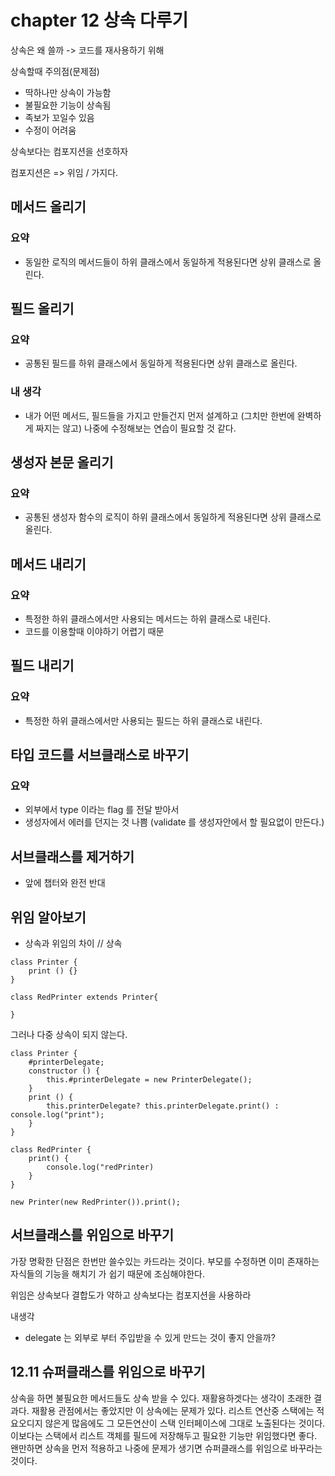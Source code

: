 # chapter 12 상속 다루기

상속은 왜 쓸까 -> 코드를 재사용하기 위해

상속할때 주의점(문제점)

- 딱하나만 상속이 가능함
- 불필요한 기능이 상속됨
- 족보가 꼬일수 있음
- 수정이 어려움

상속보다는 컴포지션을 선호하자

컴포지션은 => 위임 / 가지다.

## 메서드 올리기

### 요약

- 동일한 로직의 메서드들이 하위 클래스에서 동일하게 적용된다면 상위 클래스로 올린다.

## 필드 올리기

### 요약

- 공통된 필드를 하위 클래스에서 동일하게 적용된다면 상위 클래스로 올린다.

### 내 생각

- 내가 어떤 메서드, 필드들을 가지고 만들건지 먼저 설계하고 (그치만 한번에 완벽하게 짜지는 않고) 나중에 수정해보는 연습이 필요할 것 같다.

## 생성자 본문 올리기

### 요약

- 공통된 생성자 함수의 로직이 하위 클래스에서 동일하게 적용된다면 상위 클래스로 올린다.

## 메서드 내리기

### 요약

- 특정한 하위 클래스에서만 사용되는 메서드는 하위 클래스로 내린다.
- 코드를 이용할때 이야하기 어렵기 때문

## 필드 내리기

### 요약

- 특정한 하위 클래스에서만 사용되는 필드는 하위 클래스로 내린다.

## 타입 코드를 서브클래스로 바꾸기

### 요약

- 외부에서 type 이라는 flag 를 전달 받아서
- 생성자에서 에러를 던지는 것 나쁨 (validate 를 생성자안에서 할 필요없이 만든다.)

## 서브클래스를 제거하기

- 앞에 챕터와 완전 반대

## 위임 알아보기

- 상속과 위임의 차이
  // 상속

```
class Printer {
    print () {}
}

class RedPrinter extends Printer{

}
```

그러나 다중 상속이 되지 않는다.

```
class Printer {
    #printerDelegate;
    constructor () {
        this.#printerDelegate = new PrinterDelegate();
    }
    print () {
        this.printerDelegate? this.printerDelegate.print() : console.log("print");
    }
}

class RedPrinter {
    print() {
        console.log("redPrinter)
    }
}

new Printer(new RedPrinter()).print();

```

## 서브클래스를 위임으로 바꾸기

가장 명확한 단점은 한번만 쓸수있는 카드라는 것이다.
부모를 수정하면 이미 존재하는 자식들의 기능을 해치기 가 쉽기 때문에 조심해야한다.

위임은 상속보다 결합도가 약하고
상속보다는 컴포지션을 사용하라

내생각

- delegate 는 외부로 부터 주입받을 수 있게 만드는 것이 좋지 안을까?

## 12.11 슈퍼클래스를 위임으로 바꾸기

상속을 하면 불필요한 메서드들도 상속 받을 수 있다.
재활용하겟다는 생각이 초래한 결과다.
재활용 관점에서는 좋았지만 이 상속에는 문제가 있다. 리스트 연산중 스택에는 적요오디지 않은게 많음에도 그 모든연산이 스택 인터페이스에 그대로 노출된다는 것이다.
이보다는 스택에서 리스트 객체를 필드에 저장해두고 필요한 기능만 위임했다면 좋다.
왠만하면 상속을 먼저 적용하고 나중에 문제가 생기면 슈퍼클래스를 위임으로 바꾸라는 것이다.
